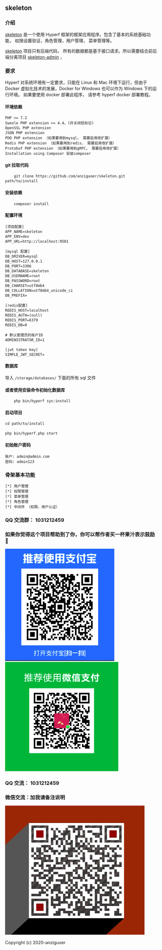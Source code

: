 ## skeleton

### 介绍

[skeleton](https://github.com/anziguoer/skeleton) 是一个使用 Hyperf 框架的框架应用程序。包含了基本的系统基础功能， 权限设置验证，角色管理，用户管理， 菜单管理等。

[skeleton](https://github.com/anziguoer/skeleton) 项目只有后端代码， 所有的数据都是基于接口请求。所以需要结合前后端分离项目 [skeleton-admin](https://github.com/anziguoer/skeleton-admin) ，

### 要求

Hyperf 对系统环境有一定要求，只能在 Linux 和 Mac 环境下运行，但由于 Docker 虚拟化技术的发展，Docker for Windows 也可以作为 Windows 下的运行环境。
如果要使用 docker 部署此程序， 请参考 hyperf docker 部署教程。

#### 环境依赖

```
PHP >= 7.2
Swoole PHP extension >= 4.4，(并关闭短标记)
OpenSSL PHP extension
JSON PHP extension
PDO PHP extension （如果要用到mysql， 需要启用改扩展）
Redis PHP extension （如果要用到redis， 需要启用改扩展）
Protobuf PHP extension （如果要用到gRPC， 需要启用改扩展）
Installation using Composer 安装composer

```

#### git 拉取代码

```
    git clone https://github.com/anziguoer/skeleton.git path/to/install
```

#### 安装依赖

```
    composer install
```

#### 配置环境

```
[项目配置]
APP_NAME=skeleton
APP_ENV=dev
APP_URL=http://localhost:9501

[mysql 配置]
DB_DRIVER=mysql
DB_HOST=127.0.0.1
DB_PORT=3306
DB_DATABASE=skeleton
DB_USERNAME=root
DB_PASSWORD=root
DB_CHARSET=utf8mb4
DB_COLLATION=utf8mb4_unicode_ci
DB_PREFIX=

[redis配置]
REDIS_HOST=localhost
REDIS_AUTH=(null)
REDIS_PORT=6379
REDIS_DB=0

# 默认管理员的账户ID
ADMINISTRATOR_ID=1

[jwt token key]
SIMPLE_JWT_SECRET=
```

#### 数据库

导入 `/storage/databases/` 下面的所有 sql 文件

#### 或者使用安装命令初始化数据库
```
    php bin/hyperf sys:install 
```

#### 启动项目

```
cd path/to/install

php bin/hyperf.php start
```

#### 初始账户密码

    账户: admin@admin.com
    密码: admin123

### 骨架基本功能

    [*] 用户管理
    [*] 权限管理
    [*] 菜单管理
    [*] 角色管理
    [*] 中间件 （权限、用户认证）

### QQ 交流群： 1031212459

### 如果你觉得这个项目帮助到了你，你可以帮作者买一杯果汁表示鼓励 🍹

![alipay](./screenshot/alipay.png)
![alipay](./screenshot/wechat_pay.png)

### QQ 交流： 1031212459

### 微信交流：加我请备注说明

![wechat](./screenshot/friends.png)

Copyright (c) 2020-anziguoer
